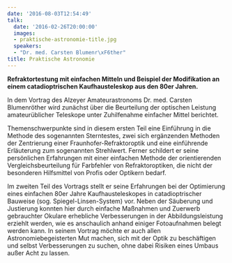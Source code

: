 ```yaml
---
date: '2016-08-03T12:54:49'
talk:
  date: '2016-02-26T20:00:00'
  images:
  - praktische-astronomie-title.jpg
  speakers:
  - "Dr. med. Carsten Blumenr\xF6ther"
title: Praktische Astronomie
---
```

**Refraktortestung mit einfachen Mitteln und Beispiel der Modifikation an einem catadioptrischen Kaufhausteleskop aus den 80er Jahren.**

In dem Vortrag des Alzeyer Amateurastronoms Dr. med. Carsten Blumenröther wird zunächst über die Beurteilung der optischen Leistung amateurüblicher Teleskope unter Zuhilfenahme einfacher Mittel berichtet.

Themenschwerpunkte sind in diesem ersten Teil eine Einführung in die Methode des sogenannten Sterntestes, zwei sich ergänzenden Methoden der Zentrierung einer Fraunhofer-Refraktoroptik und eine einführende Erläuterung zum sogenannten Strehlwert. Ferner schildert er seine persönlichen Erfahrungen mit einer einfachen Methode der orientierenden Vergleichsbeurteilung für Farbfehler von Refraktoroptiken, die nicht der besonderen Hilfsmittel von Profis oder Optikern bedarf.

Im zweiten Teil des Vortrags stellt er seine Erfahrungen bei der Optimierung eines einfachen 80er Jahre Kaufhausteleskopes in catadioptrischer Bauweise (sog. Spiegel-Linsen-System) vor. Neben der Säuberung und Justierung konnten hier durch einfache Maßnahmen und Zuerwerb gebrauchter Okulare erhebliche Verbesserungen in der Abbildungsleistung erziehlt werden, wie es anschaulich anhand einiger Fotoaufnahmen belegt werden kann. In seinem Vortrag möchte er auch allen Astronomiebegeisterten Mut machen, sich mit der Optik zu beschäftigen und selbst Verbesserungen zu suchen, ohne dabei Risiken eines Umbaus außer Acht zu lassen.


